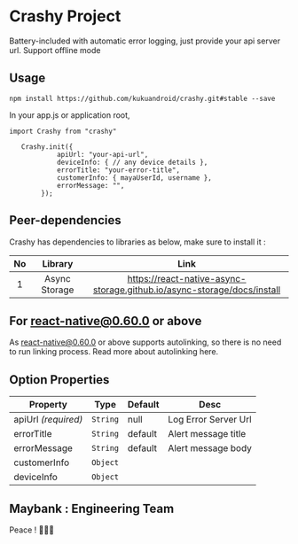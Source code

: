 # Crashy Project 

Battery-included with automatic error logging, just provide your api server url. Support offline mode

## Usage

``` npm install https://github.com/kukuandroid/crashy.git#stable --save ```

In your app.js or application root,
```
import Crashy from "crashy"

   Crashy.init({
            apiUrl: "your-api-url",
            deviceInfo: { // any device details },
            errorTitle: "your-error-title",
            customerInfo: { mayaUserId, username },
            errorMessage: "",
        });
```

##  Peer-dependencies
Crashy has dependencies to libraries as below, make sure to install it :

| No | Library | Link |
| :---:   | :-: | :-: |
| 1 | Async Storage | https://react-native-async-storage.github.io/async-storage/docs/install |


## For react-native@0.60.0 or above

As react-native@0.60.0 or above supports autolinking, so there is no need to run linking process. Read more about autolinking here.


## Option Properties
Property | Type | Default | Desc
--- | --- | --- | ---
apiUrl *(required)* | `String` | null | Log Error Server Url
errorTitle  | `String` | default | Alert message title
errorMessage | `String` | default | Alert message body
customerInfo | `Object` | 
deviceInfo | `Object` |  


## Maybank : Engineering Team

Peace ! ✌🏻🍻
